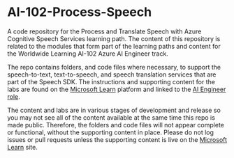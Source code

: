 # AI-102-Process-Speech

A code repository for the Process and Translate Speech with Azure Cognitive Speech Services learning path. The content of this repository is related to the modules that form part of the learning paths and content for the Worldwide Learning AI-102 Azure AI Engineer track.

The repo contains folders, and code files where necessary, to support the speech-to-text, text-to-speech, and speech translation services that are part of the Speech SDK.  The instructions and supporting content for the labs are found on the [Microsoft Learn](https://docs.microsoft.com/en-us/learn/) platform and linked to the [AI Engineer role](https://docs.microsoft.com/en-us/learn/browse/?roles=ai-engineer).

The content and labs are in various stages of development and release so you may not see all of the content available at the same time this repo is made public.  Therefore, the folders and code files will not appear complete or functional, without the supporting content in place.  Please do not log issues or pull requests unless the supporting content is live on the [Microsoft Learn](https://docs.microsoft.com/en-us/learn/) site.
